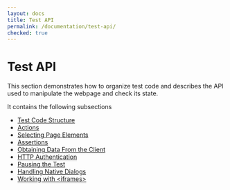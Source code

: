 ```yaml
---
layout: docs
title: Test API
permalink: /documentation/test-api/
checked: true
---
```

# Test API

This section demonstrates how to organize test code and describes the API used to manipulate the webpage and check its state.

It contains the following subsections

* [Test Code Structure](test-code-structure.md)
* [Actions](actions/index.md)
* [Selecting Page Elements](selecting-page-elements/index.md)
* [Assertions](assertions/index.md)
* [Obtaining Data From the Client](obtaining-data-from-the-client.md)
* [HTTP Authentication](http-authentication.md)
* [Pausing the Test](pausing-the-test.md)
* [Handling Native Dialogs](handling-native-dialogs.md)
* [Working with \<iframes\>](working-with-iframes.md)
